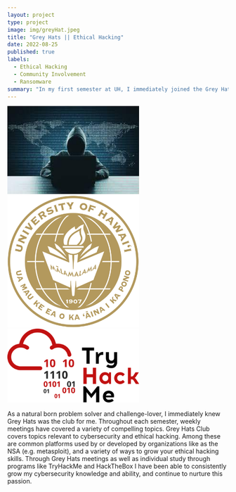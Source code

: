 ```yaml
---
layout: project
type: project
image: img/greyHat.jpeg
title: "Grey Hats || Ethical Hacking"
date: 2022-08-25
published: true
labels:
  - Ethical Hacking
  - Community Involvement
  - Ransomware
summary: "In my first semester at UH, I immediately joined the Grey Hats club. Through this club I have gained exposure to a variety of different platforms and experiences"
---
```


<div class="text-center p-4">
  <img width="300px" src="../img/hacker.jpeg" class="img-thumbnail" >
  <img width="300px" src="../img/UHEmblem.png" class="img-thumbnail" >
  <img width="300px" src="../img/TryHackMeLogo.png" class="img-thumbnail" >
</div>

As a natural born problem solver and challenge-lover, I immediately knew Grey Hats was the club for me. Throughout each semester, weekly meetings have covered a variety of compelling topics. Grey Hats Club covers topics relevant to cybersecurity and ethical hacking. Among these are common platforms used by or developed by organizations like as the NSA (e.g. metasploit), and a variety of ways to grow your ethical hacking skills. Through Grey Hats meetings as well as individual study through programs like TryHackMe and HackTheBox I have been able to consistently grow my cybersecurity knowledge and ability, and continue to nurture this passion. 
